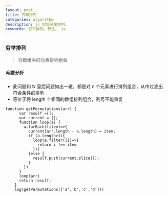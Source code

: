 ```yaml
---
layout: post
title: 穷举排列
categories: algorithm
description: js 实现穷举排列。
keywords: 穷举排列，算法， js
---
```


### 穷举排列
> 将数组中的元素排列组合
##### 问题分析
- 此问题和 N 皇后问题如出一辙，都是对 n 个元素进行排列组合，从中过滤出符合条件的排列
- 等价于将 length 个相同的数组排列组合，列号不能重复

```
function getPermutations(arr) {
      var resulf =[];
      var current = [];
      function loop(a) {
        a.forEach((item)=>{
          current[arr.length - a.length] = item;
          if (a.length>1){
            loop(a.filter((i)=>{
              return i !== item
            }))
          }else {
            resulf.push(current.slice());
          }
        })
      }
      loop(arr)
      return resulf;
    }
    log(getPermutations(['a','b','c','d']))
```